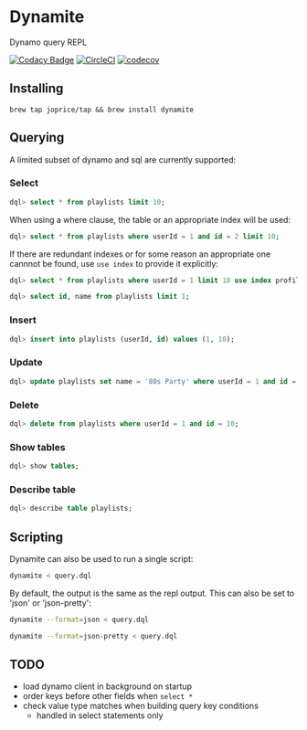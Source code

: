 # Dynamite

Dynamo query REPL

[![Codacy Badge](https://api.codacy.com/project/badge/Grade/dd21d0c56bca4a4692139a8707bd12e7)](https://www.codacy.com/app/pricejosephd/dynamite?utm_source=github.com&utm_medium=referral&utm_content=joprice/dynamite&utm_campaign=badger)
[![CircleCI](https://circleci.com/gh/joprice/dynamite/tree/master.svg?style=svg)](https://circleci.com/gh/joprice/dynamite/tree/master)
[![codecov](https://codecov.io/gh/joprice/dynamite/branch/master/graph/badge.svg)](https://codecov.io/gh/joprice/dynamite)


## Installing

`brew tap joprice/tap && brew install dynamite`

## Querying

A limited subset of dynamo and sql are currently supported:

### Select

```sql
dql> select * from playlists limit 10;
```

When using a where clause, the table or an appropriate index will be used:

```sql
dql> select * from playlists where userId = 1 and id = 2 limit 10;
```

If there are redundant indexes or for some reason an appropriate one cannnot be found, use `use index` to provide it explicitly:

```sql
dql> select * from playlists where userId = 1 limit 10 use index profileIdIndex;
```

```sql
dql> select id, name from playlists limit 1;
```


### Insert

```sql
dql> insert into playlists (userId, id) values (1, 10);
```
### Update

```sql
dql> update playlists set name = '80s Party' where userId = 1 and id = 10;
```

### Delete

```sql
dql> delete from playlists where userId = 1 and id = 10;
```

### Show tables

```sql
dql> show tables;
```

### Describe table

```sql
dql> describe table playlists;
```



## Scripting

Dynamite can also be used to run a single script:

```bash
dynamite < query.dql
```

By default, the output is the same as the repl output. This can also be set
to 'json' or 'json-pretty':

```bash
dynamite --format=json < query.dql

dynamite --format=json-pretty < query.dql
```

## TODO

* load dynamo client in background on startup
* order keys before other fields when `select *`
* check value type matches when building query key conditions
  - handled in select statements only
